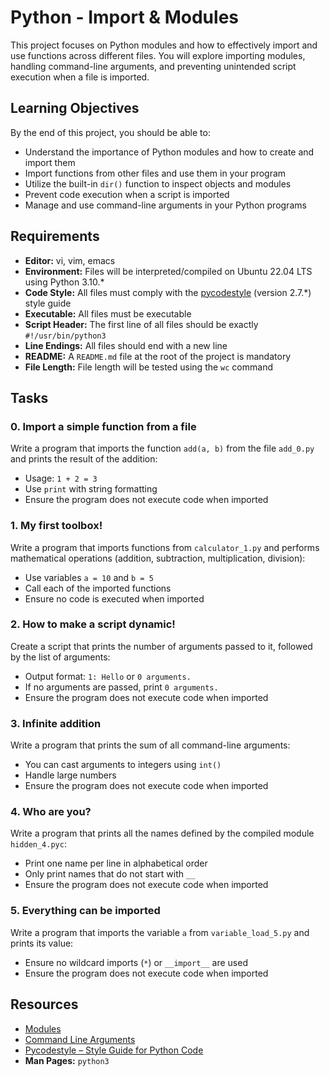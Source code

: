 # Python - Import & Modules

This project focuses on Python modules and how to effectively import and use functions across different files. You will explore importing modules, handling command-line arguments, and preventing unintended script execution when a file is imported.

## Learning Objectives

By the end of this project, you should be able to:

- Understand the importance of Python modules and how to create and import them
- Import functions from other files and use them in your program
- Utilize the built-in `dir()` function to inspect objects and modules
- Prevent code execution when a script is imported
- Manage and use command-line arguments in your Python programs

## Requirements

- **Editor:** vi, vim, emacs
- **Environment:** Files will be interpreted/compiled on Ubuntu 22.04 LTS using Python 3.10.*
- **Code Style:** All files must comply with the [pycodestyle](https://pypi.org/project/pycodestyle/) (version 2.7.*) style guide
- **Executable:** All files must be executable
- **Script Header:** The first line of all files should be exactly `#!/usr/bin/python3`
- **Line Endings:** All files should end with a new line
- **README:** A `README.md` file at the root of the project is mandatory
- **File Length:** File length will be tested using the `wc` command

## Tasks

### 0. Import a simple function from a file
Write a program that imports the function `add(a, b)` from the file `add_0.py` and prints the result of the addition:
- Usage: `1 + 2 = 3`
- Use `print` with string formatting
- Ensure the program does not execute code when imported

### 1. My first toolbox!
Write a program that imports functions from `calculator_1.py` and performs mathematical operations (addition, subtraction, multiplication, division):
- Use variables `a = 10` and `b = 5`
- Call each of the imported functions
- Ensure no code is executed when imported

### 2. How to make a script dynamic!
Create a script that prints the number of arguments passed to it, followed by the list of arguments:
- Output format: `1: Hello` or `0 arguments.`
- If no arguments are passed, print `0 arguments.`
- Ensure the program does not execute code when imported

### 3. Infinite addition
Write a program that prints the sum of all command-line arguments:
- You can cast arguments to integers using `int()`
- Handle large numbers
- Ensure the program does not execute code when imported

### 4. Who are you?
Write a program that prints all the names defined by the compiled module `hidden_4.pyc`:
- Print one name per line in alphabetical order
- Only print names that do not start with `__`
- Ensure the program does not execute code when imported

### 5. Everything can be imported
Write a program that imports the variable `a` from `variable_load_5.py` and prints its value:
- Ensure no wildcard imports (`*`) or `__import__` are used
- Ensure the program does not execute code when imported

## Resources

- [Modules](https://docs.python.org/3/tutorial/modules.html)
- [Command Line Arguments](https://docs.python.org/3/library/argparse.html)
- [Pycodestyle – Style Guide for Python Code](https://pypi.org/project/pycodestyle/)
- **Man Pages:** `python3`

